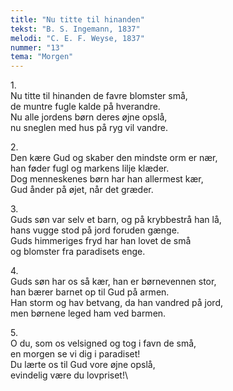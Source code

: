 ```yaml
---
title: "Nu titte til hinanden"
tekst: "B. S. Ingemann, 1837"
melodi: "C. E. F. Weyse, 1837"
nummer: "13"
tema: "Morgen"
---
```

1\.\
Nu titte til hinanden de favre blomster små,\
de muntre fugle kalde på hverandre.\
Nu alle jordens børn deres øjne opslå,\
nu sneglen med hus på ryg vil vandre.

2\.\
Den kære Gud og skaber den mindste orm er nær,\
han føder fugl og markens lilje klæder.\
Dog menneskenes børn har han allermest kær,\
Gud ånder på øjet, når det græder.

3\.\
Guds søn var selv et barn, og på krybbestrå han lå,\
hans vugge stod på jord foruden gænge.\
Guds himmeriges fryd har han lovet de små\
og blomster fra paradisets enge.

4\.\
Guds søn har os så kær, han er børnevennen stor,\
han bærer barnet op til Gud på armen.\
Han storm og hav betvang, da han vandred på jord,\
men børnene leged ham ved barmen.

5\.\
O du, som os velsigned og tog i favn de små,\
en morgen se vi dig i paradiset!\
Du lærte os til Gud vore øjne opslå,\
evindelig være du lovpriset!\
